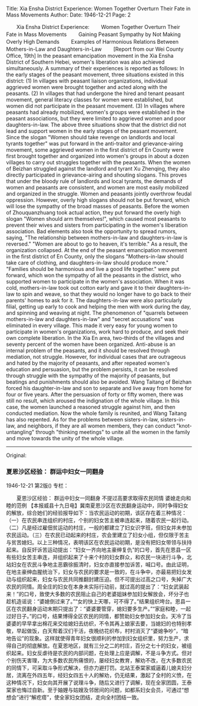 Title: Xia Ensha District Experience: Women Together Overturn Their Fate in Mass Movements
Author:
Date: 1946-12-21
Page: 2

　　Xia Ensha District Experience:
　　Women Together Overturn Their Fate in Mass Movements
　　Gaining Peasant Sympathy by Not Making Overly High Demands
　　Examples of Harmonious Relations Between Mothers-in-Law and Daughters-in-Law
　　[Report from our Wei County Office, 19th] In the peasant emancipation movement in the Xia Ensha District of Southern Hebei, women's liberation was also achieved simultaneously. A summary of their experiences is reported as follows: In the early stages of the peasant movement, three situations existed in this district: (1) In villages with peasant liaison organizations, individual aggrieved women were brought together and acted along with the peasants. (2) In villages that had undergone the hired and tenant peasant movement, general literacy classes for women were established, but women did not participate in the peasant movement. (3) In villages where peasants had already mobilized, women's groups were established in the peasant associations, but they were limited to aggrieved women and poor daughters-in-law. The above three situations show that the district did not lead and support women in the early stages of the peasant movement. Since the slogan "Women should take revenge on landlords and local tyrants together" was put forward in the anti-traitor and grievance-airing movement, some aggrieved women in the first district of En County were first brought together and organized into women's groups in about a dozen villages to carry out struggles together with the peasants. When the women of Beizhan struggled against the landlord and tyrant Xu Zhenqing, they also directly participated in grievance-airing and shouting slogans. This proves that under the bloody rule of landlords and local tyrants, the demands of women and peasants are consistent, and women are most easily mobilized and organized in the struggle. Women and peasants jointly overthrow feudal oppression. However, overly high slogans should not be put forward, which will lose the sympathy of the broad masses of peasants. Before the women of Zhouquanzhuang took actual action, they put forward the overly high slogan "Women should arm themselves!", which caused most peasants to prevent their wives and sisters from participating in the women's liberation association. Bad elements also took the opportunity to spread rumors, saying, "The relationship between mothers-in-law and daughters-in-law is reversed." "Women are about to go to heaven, it's terrible." As a result, the organization collapsed. At the end of the peasant emancipation movement in the first district of En County, only the slogans "Mothers-in-law should take care of clothing, and daughters-in-law should produce more." "Families should be harmonious and live a good life together." were put forward, which won the sympathy of all the peasants in the district, who supported women to participate in the women's association. When it was cold, mothers-in-law took out cotton early and gave it to their daughters-in-law to spin and weave, so that they would no longer have to go back to their parents' homes to ask for it. The daughters-in-law were also particularly filial, getting up early to cook and helping the men with work during the day, and spinning and weaving at night. The phenomenon of "quarrels between mothers-in-law and daughters-in-law" and "secret accusations" was eliminated in every village. This made it very easy for young women to participate in women's organizations, work hard to produce, and seek their own complete liberation. In the Xia En area, two-thirds of the villages and seventy percent of the women have been organized. Anti-abuse is an internal problem of the peasants, and it should be resolved through mediation, not struggle. However, for individual cases that are outrageous and hated by the majority of peasants, and after repeated women's education and persuasion, but the problem persists, it can be resolved through struggle with the sympathy of the majority of peasants, but beatings and punishments should also be avoided. Wang Taitang of Beizhan forced his daughter-in-law and son to separate and live away from home for four or five years. After the persuasion of forty or fifty women, there was still no result, which aroused the indignation of the whole village. In this case, the women launched a reasoned struggle against him, and then conducted mediation. Now the whole family is reunited, and Wang Taitang has also repented. As for the problems between sisters-in-law, sisters-in-law, and neighbors, if they are all women members, they can conduct "knot-untangling" through "thinking meetings" to unite all the women in the family and move towards the unity of the whole village.



<hr /> 

Original: 


### 夏恩沙区经验：  群运中妇女一同翻身

1946-12-21
第2版()
专栏：

　　夏恩沙区经验：
    群运中妇女一同翻身
    不提过高要求取得农民同情
    婆媳走向和睦的范例
    【本报威县十九日电】冀南夏恩沙区在农民翻身运动中，同时争得妇女的解放，综合她们的经验报导如下：当农民运动的初期，该区存在着三种情况：（一）在农民串连组织的村庄，个别的妇女苦主被串连起来，随着农民一起行动。（二）凡是经过雇佃贫运动的村庄，一般的都建立了妇女识字班，但妇女并未参加农民运动。（三）在农民已动起来的村庄，农会里建立了妇女小组，但仅限于苦主与贫苦媳妇。以上三种情况，表明该区在农民运动初期，是没有把妇女带领与扶持起来。自反奸诉苦运动提出：“妇女一齐向地主豪绅复仇”的口号，首先在恩县一区有些妇女苦主串连，并组织起来了十来个村的妇女群众，和农民一块进行斗争，北站妇女在农民斗争地主恶霸徐振清时，妇女亦直接参加诉苦，喊口号。由此证明，在地主豪绅血腥统治下，妇女与农民的要求是一致的，在斗争中，亦最易把妇女发动与组织起来，妇女与农民共同推翻封建压迫。但不可提出过高之口号，失掉广大农民的同情。周全庄的妇女在本身未实际行动前，就过高的提出了：“妇女武装起来！”的口号，致使大多数的农民阻止自己的老婆姐妹参加妇女解放会，坏分子也趁机造谣说：“婆媳倒过来了。”“女的快上天哪，可不得了。”结果组织垮台。恩县一区在农民翻身运动末期只提出了：“婆婆要管穿，媳妇要多生产。”“家庭和睦，一起过好日子。”的口号，结果博得全区农民的同情，都赞助妇女参加妇女会。天冷了当婆婆的早早拿出棉花来交给媳妇去纺织，不令其再上娘家去要，当媳妇的也特别孝敬，早起做饭，白天帮着汉们干活，夜晚纺花织布，村村消灭了“婆媳争吵”，“暗地告讼”的现象。这样就使得青年妇女很顺利的参加到妇女组织里，努力生产，求得自己的彻底解放。在夏恩地区，就有三分之二的村庄，百分之七十的妇女，被组织起来。妇女反虐待是农民的内部问题，在处理上应是调解，不是斗争方式。但对个别伤天害理，为大多数农民所痛恨的，屡经妇女教育，解劝不改，在大多数农民的同情下，可采取斗争形式解决，但亦力避打罚。北站王泰棠家威逼着儿媳夫妇分居，流离在外四五年，经妇女四五十人的解劝，仍无结果，激起了全村的义愤，在这种情况下，妇女向其开展了说理斗争，随后又进行了调解，现在全家团圆，王泰棠家也悔过自新。至于妯娌与姑嫂及邻居间的问题，如都系妇女会员，可通过“想想会”进行“解疙瘩”，使全家妇女团结，走向全村团结一致。
